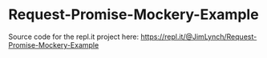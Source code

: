 # Request-Promise-Mockery-Example

Source code for the repl.it project here: https://repl.it/@JimLynch/Request-Promise-Mockery-Example
